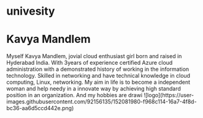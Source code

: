 # univesity
<h1> Kavya Mandlem </h1>
<p> Myself Kavya Mandlem, jovial cloud enthusiast girl born and raised in Hyderabad India. With 3years of experience certified Azure cloud administration with a demonstrated history of working in the information technology. Skilled in networking and have technical knowledge in cloud computing, Linux, networking. My aim in life is to become a independent woman and help needy in a innovate way by achieving high standard position in an organization. And my hobbies are drawi
![logo](https://user-images.githubusercontent.com/92156135/152081980-f968c114-16a7-4f8d-bc36-aa6d5ccd442e.png)
